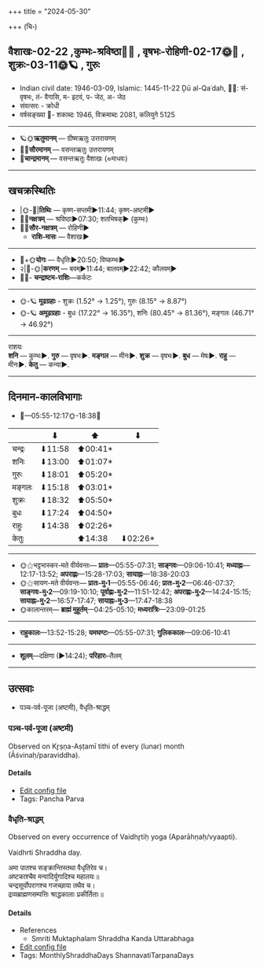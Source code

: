 +++
title = "2024-05-30"

+++
(चि॰)
## वैशाखः-02-22  ,कुम्भः-श्रविष्ठा🌛🌌  ,  वृषभः-रोहिणी-02-17🌞🌌  ,  शुक्रः-03-11🌞🪐  , गुरुः
- Indian civil date: 1946-03-09, Islamic: 1445-11-22 Ḏū al-Qaʿdah, 🌌🌞: सं- वृषभः, तं- वैगासि, म- इटवं, प- जेठ, अ- जेठ
- संवत्सरः - क्रोधी
- वर्षसङ्ख्या 🌛- शकाब्दः 1946, विक्रमाब्दः 2081, कलियुगे 5125
___________________
- 🪐🌞**ऋतुमानम्** — ग्रीष्मऋतुः उत्तरायणम्
- 🌌🌞**सौरमानम्** — वसन्तऋतुः उत्तरायणम्
- 🌛**चान्द्रमानम्** — वसन्तऋतुः वैशाखः (≈माधवः)
___________________


## खचक्रस्थितिः
- |🌞-🌛|**तिथिः** — कृष्ण-सप्तमी►11:44; कृष्ण-अष्टमी►  
- 🌌🌛**नक्षत्रम्** — श्रविष्ठा►07:30; शतभिषक्► (कुम्भः)  
- 🌌🌞**सौर-नक्षत्रम्** — रोहिणी►  
  - **राशि-मासः** — वैशाखः► 
___________________
- 🌛+🌞**योगः** — वैधृतिः►20:50; विष्कम्भः►  
- २|🌛-🌞|**करणम्** — बवम्►11:44; बालवम्►22:42; कौलवम्►  
- 🌌🌛- **चन्द्राष्टम-राशिः**—कर्कटः  
___________________
- 🌞-🪐 **मूढग्रहाः** - शुक्रः (1.52° → 1.25°), गुरुः (8.15° → 8.87°)
- 🌞-🪐 **अमूढग्रहाः** - बुधः (17.22° → 16.35°), शनिः (80.45° → 81.36°), मङ्गलः (46.71° → 46.92°)
___________________
राशयः  
**शनि** — कुम्भः►. **गुरु** — वृषभः►. **मङ्गल** — मीनः►. **शुक्र** — वृषभः►. **बुध** — मेषः►. **राहु** — मीनः►. **केतु** — कन्या►. 
___________________


## दिनमान-कालविभागाः
- 🌅—05:55-12:17🌞-18:38🌇  

|      |⬇     |⬆     |⬇     |
|------|-----|-----|------|
|चन्द्रः|⬇11:58 |⬆00:41*|     |
|शनिः   |⬇13:00 |⬆01:07*|     |
|गुरुः  |⬇18:01 |⬆05:20*|     |
|मङ्गलः |⬇15:18 |⬆03:01*|     |
|शुक्रः |⬇18:32 |⬆05:50*|     |
|बुधः   |⬇17:24 |⬆04:50*|     |
|राहुः  |⬇14:38 |⬆02:26*|     |
|केतुः  |     |⬆14:38 |⬇02:26*|
___________________
- 🌞⚝भट्टभास्कर-मते वीर्यवन्तः— **प्रातः**—05:55-07:31; **साङ्गवः**—09:06-10:41; **मध्याह्नः**—12:17-13:52; **अपराह्णः**—15:28-17:03; **सायाह्नः**—18:38-20:03  
- 🌞⚝सायण-मते वीर्यवन्तः— **प्रातः-मु॰1**—05:55-06:46; **प्रातः-मु॰2**—06:46-07:37; **साङ्गवः-मु॰2**—09:19-10:10; **पूर्वाह्णः-मु॰2**—11:51-12:42; **अपराह्णः-मु॰2**—14:24-15:15; **सायाह्नः-मु॰2**—16:57-17:47; **सायाह्नः-मु॰3**—17:47-18:38  
- 🌞कालान्तरम्— **ब्राह्मं मुहूर्तम्**—04:25-05:10; **मध्यरात्रिः**—23:09-01:25  
___________________
- **राहुकालः**—13:52-15:28; **यमघण्टः**—05:55-07:31; **गुलिककालः**—09:06-10:41  
___________________
- **शूलम्**—दक्षिणा (►14:24); **परिहारः**–तैलम्  
___________________

## उत्सवाः
- पञ्च-पर्व-पूजा (अष्टमी), वैधृति-श्राद्धम्
### पञ्च-पर्व-पूजा (अष्टमी)

Observed on Kr̥ṣṇa-Aṣṭamī tithi of every (lunar) month (Āśvinaḥ/paraviddha). 



#### Details
- [Edit config file](https://github.com/jyotisham/adyatithi/blob/master/devatA/devIparva/lunar_month/tithi/00/23/pancha-parva-3.toml)
- Tags: Pancha Parva


### वैधृति-श्राद्धम्

Observed on every occurrence of Vaidhr̥tiḥ yoga (Aparāhṇaḥ/vyaapti). 

Vaidhrti Shraddha day.

अमा पातश्च सङ्क्रान्तिस्तथा वैधृतिरेव च।  
अष्टकाश्चैव मन्वादिर्युगादिश्च महालयः॥  
चन्द्रसूर्योपरागश्च गजच्छाया तथैव च।  
द्रव्यब्राह्मणसम्पत्तिः श्राद्धकालाः प्रकीर्तिताः॥



#### Details
- References
  - Smriti Muktaphalam Shraddha Kanda Uttarabhaga
- [Edit config file](https://github.com/jyotisham/adyatithi/blob/master/devatA/pitR/sidereal_solar_month/yoga/00/27/vaidhRti-zrAddham.toml)
- Tags: MonthlyShraddhaDays ShannavatiTarpanaDays



